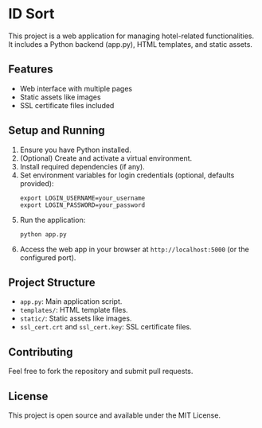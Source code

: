 # ID Sort

This project is a web application for managing hotel-related functionalities. It includes a Python backend (app.py), HTML templates, and static assets.

## Features

- Web interface with multiple pages
- Static assets like images
- SSL certificate files included

## Setup and Running

1. Ensure you have Python installed.
2. (Optional) Create and activate a virtual environment.
3. Install required dependencies (if any).
4. Set environment variables for login credentials (optional, defaults provided):
   ```
   export LOGIN_USERNAME=your_username
   export LOGIN_PASSWORD=your_password
   ```
5. Run the application:
   ```
   python app.py
   ```
6. Access the web app in your browser at `http://localhost:5000` (or the configured port).

## Project Structure

- `app.py`: Main application script.
- `templates/`: HTML template files.
- `static/`: Static assets like images.
- `ssl_cert.crt` and `ssl_cert.key`: SSL certificate files.

## Contributing

Feel free to fork the repository and submit pull requests.

## License

This project is open source and available under the MIT License.
